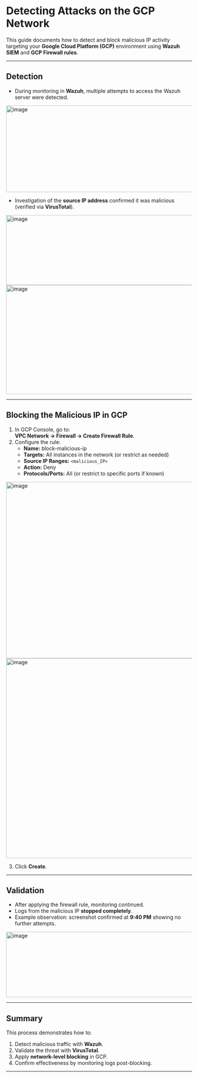 # Detecting Attacks on the GCP Network

This guide documents how to detect and block malicious IP activity targeting your **Google Cloud Platform (GCP)** environment using **Wazuh SIEM** and **GCP Firewall rules**.

---

## Detection

- During monitoring in **Wazuh**, multiple attempts to access the Wazuh server were detected.  

<img width="624" height="234" alt="image" src="https://github.com/user-attachments/assets/c3ff353d-ea38-4c5f-b7da-dc935e5572f5" />

- Investigation of the **source IP address** confirmed it was malicious (verified via **VirusTotal**).  
<img width="624" height="189" alt="image" src="https://github.com/user-attachments/assets/5a8acbee-895f-4b68-babc-16cef94f5a73" />

<img width="624" height="295" alt="image" src="https://github.com/user-attachments/assets/4be55aae-93f7-4eb8-b932-f7e1d0cb9fbc" />

---

## Blocking the Malicious IP in GCP

1. In GCP Console, go to:  
   **VPC Network → Firewall → Create Firewall Rule**.  
2. Configure the rule:  
   - **Name:** block-malicious-ip  
   - **Targets:** All instances in the network (or restrict as needed)  
   - **Source IP Ranges:** `<malicious_IP>`  
   - **Action:** Deny  
   - **Protocols/Ports:** All (or restrict to specific ports if known)

  <img width="604" height="477" alt="image" src="https://github.com/user-attachments/assets/53a1eaf6-36f6-47b2-ae37-67897fb90a71" />

   <img width="586" height="540" alt="image" src="https://github.com/user-attachments/assets/b4568933-abff-4ed1-a1aa-1c12e6ad5af7" />
  
3. Click **Create**.  

---

## Validation

- After applying the firewall rule, monitoring continued.  
- Logs from the malicious IP **stopped completely**.  
- Example observation: screenshot confirmed at **9:40 PM** showing no further attempts.
  
<img width="624" height="177" alt="image" src="https://github.com/user-attachments/assets/08eb79c8-fcb0-4a31-894d-07b9f14a1989" />

---

##  Summary

This process demonstrates how to:  
1. Detect malicious traffic with **Wazuh**.  
2. Validate the threat with **VirusTotal**.  
3. Apply **network-level blocking** in GCP.  
4. Confirm effectiveness by monitoring logs post-blocking.  



---
